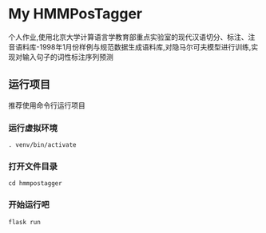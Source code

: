 # My HMMPosTagger
个人作业,使用北京大学计算语言学教育部重点实验室的现代汉语切分、标注、注音语料库-1998年1月份样例与规范数据生成语料库,对隐马尔可夫模型进行训练,实现对输入句子的词性标注序列预测

## 运行项目
推荐使用命令行运行项目

### 运行虚拟环境
```
. venv/bin/activate
```

### 打开文件目录
```
cd hmmpostagger
```

### 开始运行吧
```
flask run
```